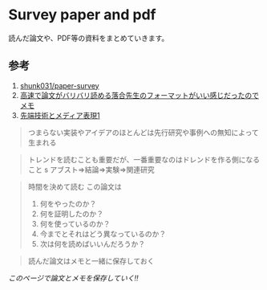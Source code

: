 # Survey paper and pdf
読んだ論文や、PDF等の資料をまとめていきます。

## 参考  
1. [shunk031/paper-survey](https://github.com/shunk031/paper-survey)
2. [高速で論文がバリバリ読める落合先生のフォーマットがいい感じだったのでメモ](http://lafrenze.hatenablog.com/entry/2015/08/04/120205)  
3. [先端技術とメディア表現1](https://www.slideshare.net/Ochyai/1-ftma15)  

<!--
![代替テキスト](画像のURL)

>引用
-->

>つまらない実装やアイデアのほとんどは先行研究や事例への無知によって生まれる  

>トレンドを読むことも重要だが、一番重要なのはドレンドを作る側になること  s
 >アブスト=>結論=>実験=>関連研究  

 >時間を決めて読む
 >この論文は
 >1. 何をやったのか？
 >2. 何を証明したのか？
 >3. 何を使っているのか？
 >4. 今までとそれはどう異なっているのか？
 >5. 次は何を読めばいいんだろうか？

 >読んだ論文はメモと一緒に保存しておく  

 *このページで論文とメモを保存していく!!*
